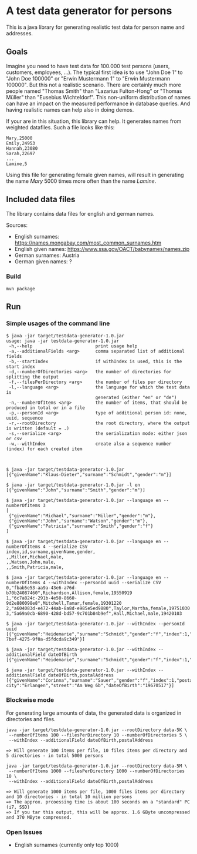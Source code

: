 # A test data generator for persons

This is a java library for generating realistic test data for person name and addresses.

## Goals

Imagine you need to have test data for 100.000 test persons (users, customers, employees, ...).
The typical first idea is to use "John Doe 1" to "John Doe 100000" or "Erwin Mustermann 1" to "Erwin Mustermann 100000".
But this not a realistic scenario. There are certainly much more people named "Thomas Smith" than "Lazarius Fulton-Hong"
or "Thomas Müller" than "Eusebius Wichteldorf". This non-uniform distribution of names can have an impact on the measured
performance in database queries. And having realistic names can help also in doing demos.

If your are in this situation, this library can help. It generates names from weighted datafiles.
Such a file looks like this:

```
Mary,25000
Emily,24953
Hannah,23080
Sarah,22697
...
Lamine,5
```

Using this file for generating female given names, will result in generating the name *Mary* 5000 times more often
than the name *Lamine*.

## Included data files

The library contains data files for english and german names.

Sources:
- English surnames: https://names.mongabay.com/most_common_surnames.htm
- English given names: https://www.ssa.gov/OACT/babynames/names.zip
- German surnames: Austria
- German given names: ?

### Build

```
mvn package
```

## Run

### Simple usages of the command line

```
$ java -jar target/testdata-generator-1.0.jar
usage: java -jar testdata-generator-1.0.jar
 -h,--help                        print usage help
 -a,--additionalFields <arg>      comma separated list of additional fields
 -b,--startIndex                  if withIndex is used, this is the start index
 -d,--numberOfDirectories <arg>   the number of directories for splitting the output
 -f,--filesPerDirectory <arg>     the number of files per directory
 -l,--language <arg>              the language for which the test data is
                                  generated (either "en" or "de")
 -n,--numberOfItems <arg>         the number of items, that should be produced in total or in a file
 -p,--personId <arg>              type of additional person id: none, uuid, sequence
 -r,--rootDirectory               the root directory, where the output is written (default = .)
 -s,--serialize <arg>             the serialization mode: either json or csv
 -w,--withIndex                   create also a sequence number (index) for each created item



$ java -jar target/testdata-generator-1.0.jar
[{"givenName":"Klaus-Dieter","surname":"Schmidt","gender":"m"}]

$ java -jar target/testdata-generator-1.0.jar -l en
[{"givenName":"John","surname":"Smith","gender":"m"}]

$ java -jar target/testdata-generator-1.0.jar --language en --numberOfItems 3
[
 {"givenName":"Michael","surname":"Miller","gender":"m"},
 {"givenName":"John","surname":"Watson","gender":"m"},
 {"givenName":"Patricia","surname":"Smith","gender":"f"}
]

$ java -jar target/testdata-generator-1.0.jar --language en --numberOfItems 4 --serialize CSV
index,id,surname,givenName,gender,
,,Miller,Michael,male,
,,Watson,John,male,
,,Smith,Patricia,male,

$ java -jar target/testdata-generator-1.0.jar --language en --numberOfItems 4 --withIndex --personId uuid --serialize CSV
0,"fbab5e53-aa9a-43e6-a76d-b70b24087460",Richardson,Allison,female,19550919
1,"6c7a824c-291b-4e50-8660-9d2e880098e8",Mitchell,Tamar,female,19301220
2,"a604083d-e472-44ab-8a8d-e985e5ed9880",Taylor,Martha,female,19751030
3,"5a69a0cb-6890-428d-bd57-9c701b84b9ef",Hall,Michael,male,19420103

$ java -jar target/testdata-generator-1.0.jar --withIndex --personId uuid
[{"givenName":"Heidemarie","surname":"Schmidt","gender":"f","index":1,"id":"26fb0ec5-7bef-4275-9f0a-d5fdcda9c349"}]

$ java -jar target/testdata-generator-1.0.jar --withIndex --additionalField dateOfBirth
[{"givenName":"Heidemarie","surname":"Schmidt","gender":"f","index":1,"dateOfBirth":"19610722"}]

$ java -jar target/testdata-generator-1.0.jar --withIndex --additionalField dateOfBirth,postalAddress
[{"givenName":"Corinna","surname":"Sauer","gender":"f","index":1,"postalCode":"91052", city":"Erlangen","street":"Am Weg 6b","dateOfBirth":"19670517"}]
```

### Blockwise mode

For generating large amounts of data, the generated data is organized in directories and files.

```
java -jar target/testdata-generator-1.0.jar --rootDirectory data-5K \
 --numberOfItems 100 --filesPerDirectory 10 --numberOfDirectories 5 \
 --withIndex --additionalField dateOfBirth,postalAddress
 
=> Will generate 100 items per file, 10 files items per directory and 5 directories - in total 5000 persons 

java -jar target/testdata-generator-1.0.jar --rootDirectory data-5M \
 --numberOfItems 1000 --filesPerDirectory 1000 --numberOfDirectories 10 \
 --withIndex --additionalField dateOfBirth,postalAddress
 
=> Will generate 1000 items per file, 1000 files items per directory and 10 directories - in total 10 million persons
=> The approx. prcoessing time is about 100 seconds on a "standard" PC (i7, SSD) 
=> If you tar this output, this will be approx. 1.6 GByte uncompressed and 370 MByte compressed.
```
### Open Issues

- English surnames (currently only top 1000)


